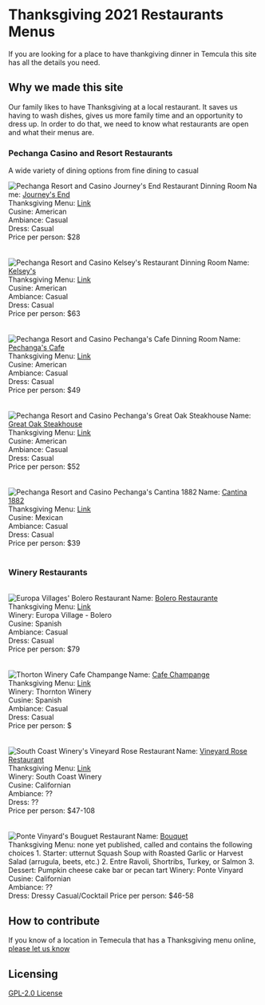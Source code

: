 # Thanksgiving 2021 Restaurants Menus

If you are looking for a place to have thankgiving dinner in Temcula this site has all the details you need.

## Why we made this site

Our family likes to have Thanksgiving at a local restaurant.  It saves us having to wash dishes, gives us more family time and an opportunity to dress up.  In order to do that, we need to know what restaurants are open and what their menus are.

### Pechanga Casino and Resort Restaurants
A wide variety of dining options from fine dining to casual

<img align="left" alt="Pechanga Resort and Casino Journey's End Restaurant Dinning Room" src="https://user-images.githubusercontent.com/37763229/140663327-03d406f5-2158-44d4-98ca-c5190297702d.jpg">
Name: <a href="https://www.pechanga.com/eat/journeys-end">Journey's End</a><BR>
Thanksgiving Menu: <a href="https://www.pechanga.com/uploads/assets/menus/holidays/Thanksgiving-%202021-Journeys-End.pdf">Link</a><BR>
Cusine: American<BR>
Ambiance: Casual<BR>
Dress: Casual<BR>
Price per person: $28<BR>
<BR CLEAR=LEFT>

<br>
<img align="left" alt="Pechanga Resort and Casino Kelsey's Restaurant Dinning Room" src="https://user-images.githubusercontent.com/37763229/140665383-f494f048-c3f9-499f-a3ef-1dbea0b2d19b.jpg">
Name: <a href="https://www.pechanga.com/eat/kelseys">Kelsey's</a><BR>
Thanksgiving Menu: <a href="https://www.pechanga.com/uploads/assets/menus/holidays/Thanksgiving-%202021-Kelseys.pdf">Link</a><BR>
Cusine: American<BR>
Ambiance: Casual<BR>
Dress: Casual<BR>
Price per person: $63<BR>
<BR CLEAR=LEFT>

<br>
<img align="left" alt="Pechanga Resort and Casino Pechanga's Cafe Dinning Room" src="https://user-images.githubusercontent.com/37763229/140665602-0ca91eb3-2239-48d7-9946-333502c404c9.jpg">
Name: <a href="https://www.pechanga.com/eat/pechanga-cafe">Pechanga's Cafe</a><BR>
Thanksgiving Menu: <a href="https://www.pechanga.com/uploads/assets/menus/holidays/Thanksgiving-%202021-Cafe.pdf">Link</a><BR>
Cusine: American<BR>
Ambiance: Casual<BR>
Dress: Casual<BR>
Price per person: $49<BR>
<BR CLEAR=LEFT>  

<br>
<img align="left" alt="Pechanga Resort and Casino Pechanga's Great Oak Steakhouse" src="https://user-images.githubusercontent.com/37763229/140665849-271b1a4d-9780-4f58-8e5b-6bd3601aec22.jpg">
Name: <a href="https://www.pechanga.com/eat/pechanga-cafe">Great Oak Steakhouse</a><BR>
Thanksgiving Menu: <a href="https://www.pechanga.com/uploads/assets/menus/holidays/Thanksgiving-%202021-Great-Oak.pdf">Link</a><BR>
Cusine: American<BR>
Ambiance: Casual<BR>
Dress: Casual<BR>
Price per person: $52<BR>
<BR CLEAR=LEFT>  

<br>
<img align="left" alt="Pechanga Resort and Casino Pechanga's Cantina 1882" src="https://user-images.githubusercontent.com/37763229/140666062-37408345-f810-446f-8baf-d74e9518a3b1.jpg">
Name: <a href="https://www.pechanga.com/eat/1882-cantina">Cantina 1882</a><BR>
Thanksgiving Menu: <a href="https://www.pechanga.com/uploads/assets/menus/holidays/Thanksgiving-%202021-1882-Cantina.pdf">Link</a><BR>
Cusine: Mexican<BR>
Ambiance: Casual<BR>
Dress: Casual<BR>
Price per person: $39<BR>
<BR CLEAR=LEFT> 
  
### Winery Restaurants
<br>
<img align="left" alt="Europa Villages' Bolero Restaurant" src="https://user-images.githubusercontent.com/37763229/140666475-ba99ed2c-5315-4d1e-b154-98721883ba34.jpg">
Name: <a href="https://www.europavillage.com/bolero/">Bolero Restaurante</a><BR>
Thanksgiving Menu: <a href="https://www.europavillage.com/wp-content/uploads/2021/11/Thanksgiving_Brunch_Menu_Sign_2021_14x22_v2.pdf">Link</a><BR>
Winery: Europa Village - Bolero<br>
Cusine: Spanish<BR>
Ambiance: Casual<BR>
Dress: Casual<BR>
Price per person: $79<BR>
<BR CLEAR=LEFT> 

<br>
<img align="left" alt="Thorton Winery Cafe Champange" src="https://user-images.githubusercontent.com/37763229/140678340-744c796c-fea6-4379-8876-b5004b3be759.png">
Name: <a href="https://www.thorntonwine.com/cafe-champagne-restaurant/">Cafe Champange</a><BR>
Thanksgiving Menu: <a href="https://www.thorntonwine.com/holiday-menus/thanksgiving-menu/">Link</a><BR>
Winery: Thornton Winery<br>
Cusine: Spanish <BR>
Ambiance: Casual<BR>
Dress: Casual<BR>
Price per person: $<BR>
<BR CLEAR=LEFT> 

<br>
<img align="left" alt="South Coast Winery's Vineyard Rose Restaurant" src="https://user-images.githubusercontent.com/37763229/140679493-4a0e45b2-154b-4680-a1cc-33b511456cd3.png">
Name: <a href="https://www.southcoastwinery.com/dining/vineyardrose">Vineyard Rose Restaurant</a><BR>
Thanksgiving Menu: <a href="https://www.southcoastwinery.com/dining/thanksgiving">Link</a><BR>
Winery: South Coast Winery<br>
Cusine: Californian<BR>
Ambiance: ??<BR>
Dress: ??<BR>
Price per person: $47-108<BR>
<BR CLEAR=LEFT> 
  
<br>
<img align="left" alt="Ponte Vinyard's Bouguet Restaurant" src="https://user-images.githubusercontent.com/37763229/140681188-c430d45a-e385-45fa-a82d-09bf27d808c4.jpg">
Name: <a href="https://www.pontevineyardinn.com/dining-bar/bouquet-restaurant/">Bouquet</a><BR>
Thanksgiving Menu: none yet published, called and contains the following choices
1. Starter: utternut Squash Soup with Roasted Garlic or Harvest Salad (arrugula, beets, etc.)
2. Entre Ravoli, Shortribs, Turkey, or Salmon
3. Dessert: Pumpkin cheese cake bar or pecan tart
Winery: Ponte Vinyard<br>
Cusine: Californian<BR>
Ambiance: ??<BR>
Dress: Dressy Casual/Cocktail
Price per person: $46-58
<BR CLEAR=LEFT> 
  

## How to contribute

If you know of a location in Temecula that has a Thanksgiving menu online, [please let us know](https://docs.google.com/forms/d/e/1FAIpQLScV_7LNw5MKTnk2f3w7K9i3pttNSqDKLQy8SydnexlnUZ3Qqw/viewform)


## Licensing

[GPL-2.0 License](https://github.com/ExperimentsInHonesty/tecmecula-thanksgiving-2021/blob/main/LICENSE)

